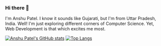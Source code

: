 ### Hi there 👋
I'm Anshu Patel. I know it sounds like Gujarati, but I'm from Uttar Pradesh, India.
Well! I'm just exploring different corners of Computer Science. Yet, Web Development is that which excites me most.

[![Anshu Patel's GitHub stats](https://github-readme-stats.vercel.app/api?username=anshupatelz)](https://github.com/anuraghazra/github-readme-stats)
[![Top Langs](https://github-readme-stats.vercel.app/api/top-langs/?username=anshupatelz)](https://github.com/anuraghazra/github-readme-stats)


<!--
[![trophy](https://github-profile-trophy.vercel.app/?username=anshupatelz&theme=onedark)](https://github.com/ryo-ma/github-profile-trophy)
-->

<!--
**anshupatelz/anshupatelz** is a ✨ _special_ ✨ repository because its `README.md` (this file) appears on your GitHub profile.

Here are some ideas to get you started:

- 🔭 I’m currently working on ...
- 🌱 I’m currently learning ...
- 👯 I’m looking to collaborate on ...
- 🤔 I’m looking for help with ...
- 💬 Ask me about ...
- 📫 How to reach me: ...
- 😄 Pronouns: ...
- ⚡ Fun fact: ...
-->
